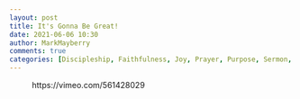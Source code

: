 ```yaml
---
layout: post
title: It's Gonna Be Great!
date: 2021-06-06 10:30
author: MarkMayberry
comments: true
categories: [Discipleship, Faithfulness, Joy, Prayer, Purpose, Sermon, Service]
---
```

<!-- wp:embed {"url":"https://vimeo.com/561428029","type":"video","providerNameSlug":"vimeo","responsive":true,"className":"wp-embed-aspect-4-3 wp-has-aspect-ratio"} -->
<figure class="wp-block-embed is-type-video is-provider-vimeo wp-block-embed-vimeo wp-embed-aspect-4-3 wp-has-aspect-ratio"><div class="wp-block-embed__wrapper">
https://vimeo.com/561428029
</div></figure>
<!-- /wp:embed -->
